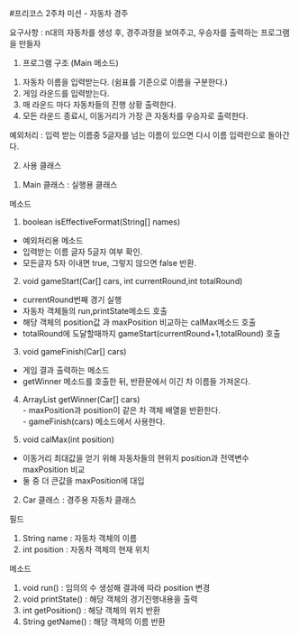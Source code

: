 #프리코스 2주차 미션 - 자동차 경주 

요구사항 : n대의 자동차를 생성 후, 경주과정을 보여주고, 우승자를 출력하는 프로그램을 만들자  
 1. 프로그램 구조  (Main 메소드)  
 1) 자동차 이름을 입력받는다. (쉼표를 기준으로 이름을 구분한다.)  
 2) 게임 라운드를 입력받는다.  
 3) 매 라운드 마다 자동차들의 진행 상황 출력한다.  
 4) 모든 라운드 종료시, 이동거리가 가장 큰 자동차를 우승자로 출력한다.   
     
 예외처리 : 입력 받는 이름중 5글자를 넘는 이름이 있으면 다시 이름 입력란으로 돌아간다.     
  
 2. 사용 클래스  
  
 1) Main 클래스 : 실행용 클래스  
   
  메소드  
  1. boolean isEffectiveFormat(String[] names)    
   - 예외처리용 메소드  
   - 입력받는 이름 글자 5글자 여부 확인.   
   - 모든글자 5자 이내면 true, 그렇지 않으면 false 반환.  
  
  2. void gameStart(Car[] cars, int currentRound,int totalRound)  
   - currentRound번째 경기 실행  
   - 자동차 객체들의 run,printState메소드 호출  
   - 해당 객체의 position값 과 maxPosition 비교하는 calMax메소드 호출  
   - totalRound에 도달할때까지 gameStart(currentRound+1,totalRound) 호출    
    
  3. void gameFinish(Car[] cars)  
   - 게임 결과 출력하는 메소드  
   - getWinner 메소드를 호출한 뒤, 반환문에서 이긴 차 이름들 가져온다.  
  
  4. ArrayList<Car> getWinner(Car[] cars)  
    - maxPosition과 position이 같은 차 객체 배열을 반환한다.  
    - gameFinish(cars) 메소드에서 사용한다.   
  
  5. void calMax(int position)  
   - 이동거리 최대값을 얻기 위해 자동차들의 현위치 position과 전역변수 maxPosition 비교
   - 둘 중 더 큰값을 maxPosition에 대입
  
 2) Car 클래스 : 경주용 자동차 클래스  
     
  필드   
  1. String name : 자동차 객체의 이름  
  2. int position : 자동차 객체의 현재 위치  
      
  메소드  
  1. void run() :  임의의 수 생성해 결과에 따라 position 변경  
  2. void printState() : 해당 객체의 경기진행내용을 출력  
  3. int getPosition() : 해당 객체의 위치 반환    
  4. String getName() : 해당 객체의 이름 반환      

